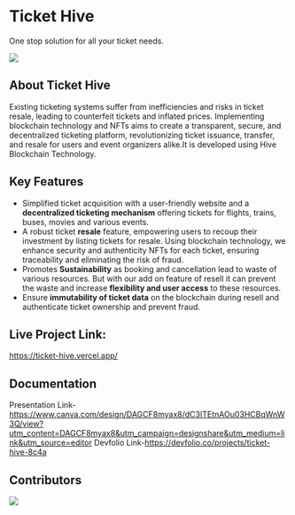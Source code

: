 # Ticket Hive
One stop solution for all your ticket needs.

![](https://images.ecency.com/DQmSEXUZ8onircidFnDefmxxAGzTLJ4cR95Y4WjjZp1NJsm/divijss.jpeg)

## About Ticket Hive

Existing ticketing systems suffer from inefficiencies and risks in ticket resale, leading to counterfeit tickets and inflated prices. Implementing blockchain technology and NFTs aims to create a transparent, secure, and decentralized ticketing platform, revolutionizing ticket issuance, transfer, and resale for users and event organizers alike.It is developed using Hive Blockchain Technology.

## Key Features

* Simplified ticket acquisition with a user-friendly website and a **decentralized ticketing mechanism** offering tickets for flights, trains, buses, movies and various events.
* A robust ticket **resale** feature, empowering users to recoup their investment by listing tickets for resale. Using blockchain technology, we enhance security and authenticity NFTs for each ticket, ensuring traceability and eliminating the risk of fraud. 
* Promotes **Sustainability** as booking and cancellation lead to waste of various resources. But with our add on feature of resell it can prevent the waste and increase **flexibility and user access** to these resources.
* Ensure **immutability of ticket data** on the blockchain during resell and authenticate ticket ownership and prevent fraud.

## Live Project Link: 

https://ticket-hive.vercel.app/

## Documentation
Presentation Link-https://www.canva.com/design/DAGCF8myax8/dC3ITEtnAOu03HCBqWnW3Q/view?utm_content=DAGCF8myax8&utm_campaign=designshare&utm_medium=link&utm_source=editor
Devfolio Link-https://devfolio.co/projects/ticket-hive-8c4a

## Contributors
<a href="https://github.com/Divij-Mahajan/Ticket-Hive/graphs/contributors">
  <img src="https://contrib.rocks/image?repo=Divij-Mahajan/Ticket-Hive" />
</a>



